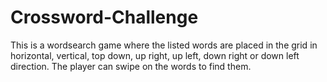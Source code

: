 # Crossword-Challenge
This is a wordsearch game where the listed words are placed in the grid in horizontal, vertical, top down, up right, up left, down right or down left direction. The player can swipe on the words to find them.

